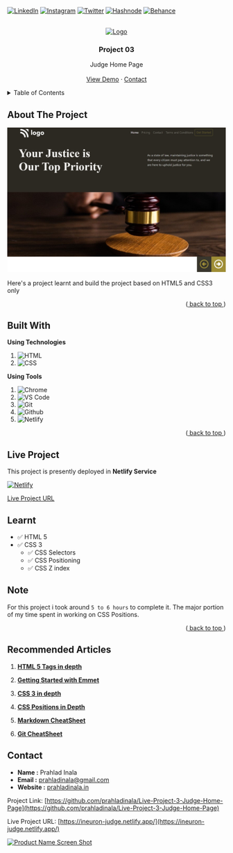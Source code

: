 <div id="top"></div>

<!-- Social Links -->

[![LinkedIn][linkedin-shield]][linkedin-url]
[![Instagram][instagram-shield]][instagram-url]
[![Twitter][twitter-shield]][twitter-url]
[![Hashnode][hashnode-shield]][hashnode-url]
[![Behance][behance-shield]][behance-url]

<!-- PROJECT LOGO -->
<br />
<div align="center">
  <a href="https://github.com/prahladinala/Live-Project-3-Judge-Home-Page">
    <img src="https://learncodeonline.in/mascot.png" alt="Logo" width="80">
  </a>

<h3 align="center">Project 03</h3>

  <p align="center">
    Judge Home Page
    <br />
    <br />
    <a href="https://ineuron-judge.netlify.app/">View Demo</a>
    ·
    <a href="https://prahladinala.in/contact">Contact</a>
  </p>
</div>

<!-- TABLE OF CONTENTS -->
<details>
  <summary>Table of Contents</summary>
  <ol>
    <li>
      <a href="#about-the-project">About The Project</a>
    </li>
    <li><a href="#built-with">Built With</a></li>
    <li><a href="#live-project">Live Project</a></li>
    <li><a href="#learnt">Learnt</a></li>
    <li><a href="#recommended-articles">Recommended Articles</a></li>
    <li><a href="#contact">About Me</a></li>

  </ol>
</details>

<!-- ABOUT THE PROJECT -->

## About The Project

![Project 03: Judge Home Page](./readme_assets/Project03.jpeg)

Here's a project learnt and build the project based on HTML5 and CSS3 only

<p align="right">(<a href="#top"> back to top </a>)</p>

## Built With

**Using Technologies**

1. ![HTML][html-shield]
2. ![CSS][css-shield]

**Using Tools**

1. ![Chrome][chrome-shield]
2. ![VS Code][vscode-shield]
3. ![Git][git-shield]
4. ![Github][github-shield]
5. ![Netlify][netlify-shield]

<p align="right">(<a href="#top"> back to top </a>)</p>

## Live Project

This project is presently deployed in **Netlify Service**

[![Netlify][netlify-shield]][project-url]

[Live Project URL](https://ineuron-judge.netlify.app/)

<!-- LEARNT -->

## Learnt

- ✅ HTML 5
- ✅ CSS 3
  - ✅ CSS Selectors
  - ✅ CSS Positioning
  - ✅ CSS Z index

<!-- NOTE -->

## Note

For this project i took around `5 to 6 hours` to complete it. The major portion of my time spent in working on CSS Positions.

<p align="right">(<a href="#top"> back to top </a>)</p>

<!-- Recommended Articles -->

## Recommended Articles

1. [**HTML 5 Tags in depth**](https://blogs.prahladinala.in/what-is-html-and-what-is-css)

2. [**Getting Started with Emmet**](https://blogs.prahladinala.in/getting-started-with-emmet)

3. [**CSS 3 in depth**](https://blogs.prahladinala.in/)

4. [**CSS Positions in Depth**](https://blogs.prahladinala.in/positions-in-css)

5. [**Markdown CheatSheet**](https://blogs.prahladinala.in/introduction-to-markdown)

6. [**Git CheatSheet**](https://blogs.prahladinala.in/git-cheatsheet)

<!-- CONTACT -->

## Contact

- **Name :** Prahlad Inala
- **Email :** prahladinala@gmail.com
- **Website :** [prahladinala.in](https://prahladinala.in)

Project Link: [https://github.com/prahladinala/Live-Project-3-Judge-Home-Page](https://github.com/prahladinala/Live-Project-3-Judge-Home-Page)

Live Project URL: [https://ineuron-judge.netlify.app/](https://ineuron-judge.netlify.app/)

<!-- BACK TO TOP -->

[![Product Name Screen Shot][backtotop-shield]](#top)

<!-- MARKDOWN LINKS & IMAGES -->

[stars-shield]: https://img.shields.io/github/stars/prahladinala/repo_name.svg?style=for-the-badge
[stars-url]: https://github.com/prahladinala/ineuron-live-class-project-1/stargazers

<!-- Linkedin -->

[linkedin-shield]: https://img.shields.io/badge/-LinkedIn-black.svg?style=for-the-badge&logo=linkedin&colorB=0B5FBB
[linkedin-url]: https://linkedin.com/in/prahladinala

<!-- Instagram -->

[instagram-shield]: https://img.shields.io/badge/Instagram-%23E4405F.svg?style=for-the-badge&logo=Instagram&logoColor=white
[instagram-url]: https://instagram.com/prahladinala

<!-- Twitter -->

[twitter-shield]: https://img.shields.io/badge/Twitter-%231DA1F2.svg?style=for-the-badge&logo=Twitter&logoColor=white
[twitter-url]: https://twitter.com/prahladinala

<!-- Hashnode -->

[hashnode-shield]: https://img.shields.io/badge/Hashnode-2962FF?style=for-the-badge&logo=hashnode&logoColor=white
[hashnode-url]: https://blogs.prahladinala.in

<!-- Behance -->

[behance-shield]: https://img.shields.io/badge/Behance-1769ff?style=for-the-badge&logo=behance&logoColor=white
[behance-url]: https://www.behance.net/prahladinala

<!-- Back to Top -->

[backtotop-shield]: https://img.shields.io/badge/Back%20to%20Top-%5E-brightgreen

<!-- Tools and Technologies -->

[html-shield]: https://img.shields.io/badge/html5-%23E34F26.svg?style=for-the-badge&logo=html5&logoColor=white
[css-shield]: https://img.shields.io/badge/css3-%231572B6.svg?style=for-the-badge&logo=css3&logoColor=white
[vscode-shield]: https://img.shields.io/badge/Visual%20Studio%20Code-0078d7.svg?style=for-the-badge&logo=visual-studio-code&logoColor=white
[chrome-shield]: https://img.shields.io/badge/Google%20Chrome-4285F4?style=for-the-badge&logo=GoogleChrome&logoColor=white
[netlify-shield]: https://img.shields.io/badge/netlify-%23000000.svg?style=for-the-badge&logo=netlify&logoColor=#00C7B7
[git-shield]: https://img.shields.io/badge/git-%23F05033.svg?style=for-the-badge&logo=git&logoColor=white
[github-shield]: https://img.shields.io/badge/github-%23121011.svg?style=for-the-badge&logo=github&logoColor=white

<!-- Project screenshot -->

[product-screenshot]: /readme_assets/project01.jpg
[project-url]: https://ineuron-judge.netlify.app/
